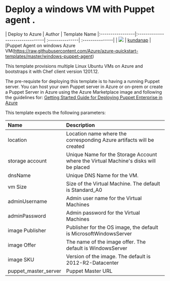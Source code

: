 # Deploy a windows VM with Puppet agent .


| Deploy to Azure  | Author                          | Template Name
|:-----------------|:--------------------------------| :---------------| :---------------|
| <a href="https://portal.azure.com/#create/Microsoft.Template/uri/https%3A%2F%2Fraw.githubusercontent.com%2FAzure%2Fazure-quickstart-templates%2Fmaster%2Fwindows-puppet-agent%2Fazuredeploy.json" target="_blank"><img src="http://azuredeploy.net/deploybutton_small.png"/></a> | [kundanap](https://github.com/gbowerman) | [Puppet Agent on windows Azure VM(https://raw.githubusercontent.com/Azure/azure-quickstart-templates/master/windows-puppet-agent)

This template provisions multiple Linux Ubuntu VMs on Azure and bootstraps it with Chef client version 1201.12.

The pre-requiste for deploying this template is to having a running Puppet server. You can host your own Puppet server in Azure or on-prem or create a Puppet Server in Azure using the Azure Marketplace image and following the guidelines for: <a href="https://puppetlabs.com/sites/default/files/Microsoft-Powershell-cmdlets.pdf" target="_blank">Getting Started Guide for Deploying Puppet Enterprise in Azure</a>

 This template expects the following parameters:

 | Name   | Description    |
 |:--- |:---|
 | location | Location name where the corresponding Azure artifacts will be created |
 | storage account  | Unique  Name for the Storage Account where the Virtual Machine's disks will be placed |
 | dnsName | Unique DNS Name for the VM. |
 | vm Size  <Optional> | Size of the Virtual Machine. The default is Standard_A0 |
 | adminUsername  | Admin user name for the Virtual Machines  |
 | adminPassword  | Admin password for the Virtual Machines  |
 | image Publisher <Optional> | Publisher for the OS image, the default is MicrosoftWindowsServer|
 | image Offer <Optional> | The name of the image offer. The default is WindowsServer |
 | image SKU  <Optional> | Version of the image. The default is 2012-R2-Datacenter |
 | puppet_master_server | Puppet Master URL |
